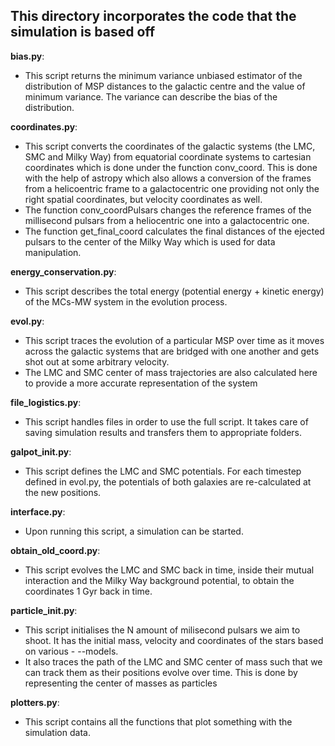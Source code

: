## This directory incorporates the code that the simulation is based off


**bias.py**:

* This script returns the minimum variance unbiased estimator of the distribution of MSP distances to the galactic centre and the value of minimum variance. The variance can describe the bias of the distribution.


**coordinates.py**: 

* This script converts the coordinates of the galactic systems (the LMC, SMC and Milky Way) from equatorial coordinate systems to cartesian coordinates which is done under the function conv_coord. This is done with the help of astropy which also allows a conversion of the frames from a helicoentric frame to a galactocentric one providing not only the right spatial coordinates, but velocity coordinates as well.
* The function conv_coordPulsars changes the reference frames of the millisecond pulsars from a heliocentric one into a galactocentric one. 
* The function get_final_coord calculates the final distances of the ejected pulsars to the center of the Milky Way which is used for data manipulation.

**energy_conservation.py**:

* This script describes the total energy (potential energy + kinetic energy) of the MCs-MW system in the evolution process.

**evol.py**:

* This script traces the evolution of a particular MSP over time as it moves across the galactic systems that are bridged with one another and gets shot out at some arbitrary velocity.
* The LMC and SMC center of mass trajectories are also calculated here to provide a more accurate representation of the system

**file_logistics.py**:

* This script handles files in order to use the full script. It takes care of saving simulation results and transfers them to appropriate folders.

**galpot_init.py**:

* This script defines the LMC and SMC potentials. For each timestep defined in evol.py, the potentials of both galaxies are re-calculated at the new positions.

**interface.py**:

* Upon running this script, a simulation can be started.


**obtain_old_coord.py**:

* This script evolves the LMC and SMC back in time, inside their mutual interaction and the Milky Way background potential, to obtain the coordinates 1 Gyr back in time.

**particle_init.py**:

* This script initialises the N amount of milisecond pulsars we aim to shoot. It has the initial mass, velocity and coordinates of the stars based on various - --models.
* It also traces the path of the LMC and SMC center of mass such that we can track them as their positions evolve over time. This is done by representing the
center of masses as particles

**plotters.py**:

* This script contains all the functions that plot something with the simulation data.
